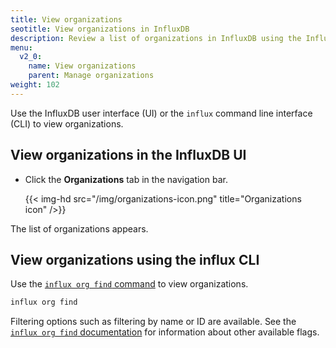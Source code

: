 ```yaml
---
title: View organizations
seotitle: View organizations in InfluxDB
description: Review a list of organizations in InfluxDB using the InfluxDB UI or the influx CLI.
menu:
  v2_0:
    name: View organizations
    parent: Manage organizations
weight: 102
---
```


Use the InfluxDB user interface (UI) or the `influx` command line interface (CLI)
to view organizations.

## View organizations in the InfluxDB UI

* Click the **Organizations** tab in the navigation bar.

    {{< img-hd src="/img/organizations-icon.png" title="Organizations icon" />}}

The list of organizations appears.


## View organizations using the influx CLI

Use the [`influx org find` command](/v2.0/reference/cli/influx/org/find)
to view organizations.

```sh
influx org find
```

Filtering options such as filtering by name or ID are available.
See the [`influx org find` documentation](/v2.0/reference/cli/influx/org/find)
for information about other available flags.
